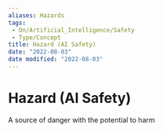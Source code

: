 ```yaml
---
aliases: Hazards
tags:
 - On/Artificial_Intelligence/Safety
 - Type/Concept
title: Hazard (AI Safety)
date: "2022-08-03"
date modified: "2022-08-03"
---
```


# Hazard (AI Safety)
A source of danger with the potential to harm
